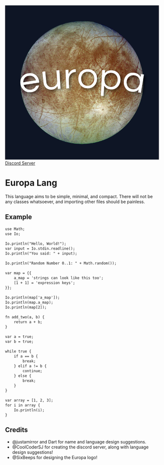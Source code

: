 ![Europa Lang](./images/europa.png)
[Discord Server](https://discord.gg/csdaFGd5K9)

# Europa Lang
This language aims to be simple, minimal, and compact. There will not be any classes whatsoever, and importing other files should be painless.

## Example
```
use Math;
use Io;

Io.println("Hello, World!");
var input = Io.stdin.readline();
Io.println("You said: " + input);

Io.println("Random Number 0..1: " + Math.random());

var map = {{
    a_map = 'strings can look like this too';
    [1 + 1] = 'expression keys';
}};

Io.println(map['a_map']);
Io.println(map.a_map);
Io.println(map[2]);

fn add_two(a, b) {
    return a + b;
}

var a = true;
var b = true;

while true {
    if a == b {
        break;
    } elif a != b {
        continue;
    } else {
        break;
    }
}

var array = [1, 2, 3];
for i in array {
    Io.println(i);
}
```

## Credits
- @justamirror and Dart for name and language design suggestions.
- @CoolCoderSJ for creating the discord server, along with language design suggestions!
- @SixBeeps for designing the Europa logo!